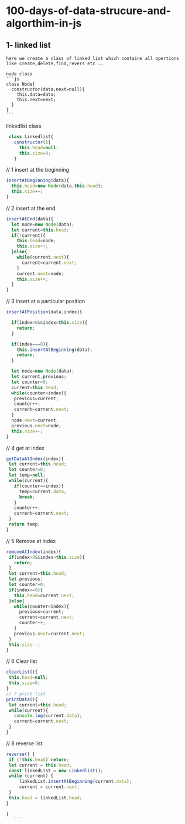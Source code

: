 # 100-days-of-data-strucure-and-algorthim-in-js

## 1- linked list
    here we create a class of linked list which containe all opertions like create,delete,find,revers etc ..
    
    node class
    ```js
    class Node{
      constructor(data,next=null){
        this.data=data;
        this.next=next;
      }
    }
    ```
linkedlist class
   ```js
    class Linkedlist{
      constructor(){
        this.head=null;
        this.size=0;
      }
   ```
  // 1 insert at the beginning
  ```js
  insertAtBeginning(data){
    this.head=new Node(data,this.head);
    this.size++;
  }
  ```
  // 2 insert at the end
  ```js
  insertAtEnd(data){
    let node=new Node(data);
    let current=this.head;
    if(!current){
      this.head=node;
      this.size++;
    }else{
      while(current.next){
        current=current.next;
      }
      current.next=node;
      this.size++;
    }
  }
```
  // 3 insert at a particular position
  ```js
  insertAtPosition(data,index){

    if(index>0&&index>this.size){
      return;
    }
  
    if(index===0){
      this.insertAtBeginning(data);
      return;
    }

    let node=new Node(data);
    let current,previous;
    let counter=0;
    current=this.head;
    while(counter<index){
     previous=current; 
     counter++;
     current=current.next; 
    }
    node.next=current;
    previous.next=node;
    this.size++;
  }
  ```
 
  // 4 get at index
   ```js
  getDataAtIndex(index){
    let current=this.head;
    let counter=0;
    let temp=null;
    while(current){
      if(counter==index){
        temp=current.data;
        break;
      }
      counter++;
      current=current.next;
    }
    return temp;
  }
   ```
  // 5 Remove at index
   ```js
  removeAtIndex(index){
    if(index>0&&index>this.size){
      return;
    }
    let current=this.head;
    let previous;
    let counter=0;
    if(index==0){
      this.head=current.next;
    }else{
      while(counter<index){
        previous=current;
        current=current.next;
        counter++;
      }
      previous.next=current.next;
    }
    this.size--;
  }
   ```
   
  // 6 Clear list
   ```js
  clearList(){
    this.head=null;
    this.size=0;
  }
  // 7 print list
  printData(){
    let current=this.head;
    while(current){
      console.log(current.data);
      current=current.next;
    }
  }
   ```
  // 8 reverse list
   ```js
  reverse() {
    if (!this.head) return; 
    let current = this.head;
    const linkedList = new Linkedlist(); 
    while (current) { 
        linkedList.insertAtBeginning(current.data); 
        current = current.next;
    }
    this.head = linkedList.head;
}
 ```
 ```js
}
    ```
